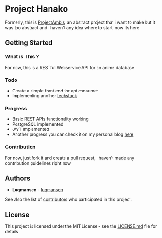 # Project Hanako

Formerly, this is [ProjectAmbis](https://luqmansen.github.io/project-ambis-started/), an abstract project that i want to make but it was too abstract and i haven't any idea where to start, now its here

## Getting Started

### What is This ?
For now, this is a RESTful Webservice API for an anime database

### Todo
* Create a simple front end for api consumer
* Implementing another [techstack](https://github.com/luqmansen/hanako/blob/master/docs/Techstack.md)

### Progress
* Basic REST APIs functionality working
* PostgreSQL implemented
* JWT Implemented
* Another progress you can check it on my personal blog [here](https://luqmansen.github.io)

### Contribution
For now, just fork it and create a pull request, i haven't made any contribution guidelines right now

## Authors

* **Luqmansen** - [luqmansen](https://github.com/luqmansen)

See also the list of [contributors](https://github.com/luqmansen/hanako/contributors) who participated in this project.

## License

This project is licensed under the MIT License - see the [LICENSE.md](https://github.com/luqmansen/hanako/blob/master/docs/LICENSE.md) file for details
